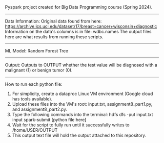 Pyspark project created for Big Data Programming course (Spring 2024).
_____________________________________________________________________________
Data Information:
Original data found from here: https://archive.ics.uci.edu/dataset/17/breast+cancer+wisconsin+diagnostic
Information on the data's columns is in file: wdbc.names
The output files here are what results from running these scripts.
_____________________________________________________________________________
ML Model:
Random Forest Tree
_____________________________________________________________________________
Output:
Outputs to OUTPUT whether the test value will be diagnosed with a malignant (1) or benign tumor (0).
_____________________________________________________________________________
How to run each python file:
1. For simplicity, create a dataproc Linux VM environment (Google cloud has tools available).
2. Upload these files into the VM's root: input.txt, assignment8_part1.py, and assignment8_part2.py.
3. Type the following commands into the terminal:
   hdfs dfs -put input.txt input
   spark-submit [python file here]
5. Wait for the script to fully run until it successfully writes to /home/USER/OUTPUT
8. This output text file will hold the output attached to this repository.
